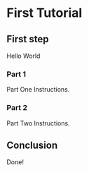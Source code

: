 # First Tutorial

## First step

Hello World

<walkthrough-editor-spotlight spotlightId="navigator" filePath="tutorial.md"
                              text="My file">
</walkthrough-editor-spotlight>

### Part 1

Part One Instructions.

### Part 2

Part Two Instructions.

## Conclusion

Done!
